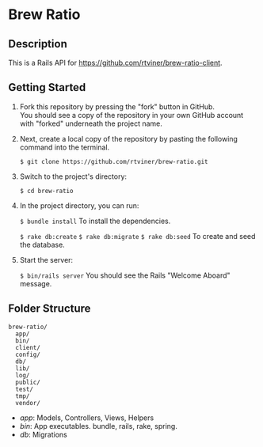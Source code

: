 # Brew Ratio

## Description

This is a Rails API for https://github.com/rtviner/brew-ratio-client.  


## Getting Started

1. Fork this repository by pressing the "fork" button in GitHub.  
You should see a copy of the repository in your own GitHub account with "forked" underneath the project name.

2. Next, create a local copy of the repository by pasting the following command into the terminal.

    ```$ git clone https://github.com/rtviner/brew-ratio.git```

3. Switch to the project's directory:

    ```$ cd brew-ratio```

4. In the project directory, you can run:
    
    ```$ bundle install```
    To install the dependencies.

    ```$ rake db:create```
    ```$ rake db:migrate```
    ```$ rake db:seed```
    To create and seed the database.

5.  Start the server:

    ```$ bin/rails server```
  You should see the Rails "Welcome Aboard" message.


## Folder Structure

```
brew-ratio/
  app/
  bin/
  client/
  config/
  db/
  lib/
  log/
  public/
  test/
  tmp/
  vendor/
 ```
+ *app*: Models, Controllers, Views, Helpers
+ *bin*: App executables. bundle, rails, rake, spring.
+ *db*: Migrations








